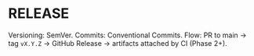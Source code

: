 # RELEASE
Versioning: SemVer. Commits: Conventional Commits.
Flow: PR to main → tag `vX.Y.Z` → GitHub Release → artifacts attached by CI (Phase 2+).
